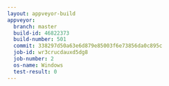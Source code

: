```yaml
---
layout: appveyor-build
appveyor:
  branch: master
  build-id: 46822373
  build-number: 501
  commit: 338297d50a63e6d879e85003f6e73856da0c895c
  job-id: wr3crucdauxd5dg8
  job-number: 2
  os-name: Windows
  test-result: 0
---
```

